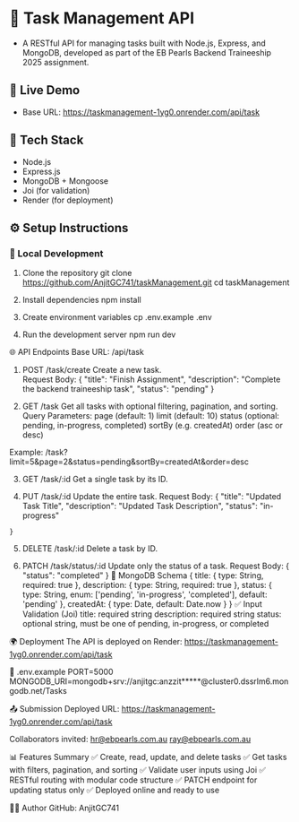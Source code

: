 # 📌 Task Management API
- A RESTful API for managing tasks built with Node.js, Express, and MongoDB, developed as part of the EB Pearls Backend Traineeship 2025 assignment.

## 🚀 Live Demo
- Base URL: https://taskmanagement-1yg0.onrender.com/api/task

## 🧰 Tech Stack
- Node.js
- Express.js
- MongoDB + Mongoose
- Joi (for validation)
- Render (for deployment)

## ⚙️ Setup Instructions

### 🧪 Local Development
1. Clone the repository
   git clone https://github.com/AnjitGC741/taskManagement.git
   cd taskManagement

2. Install dependencies
   npm install

3. Create environment variables
   cp .env.example .env

4. Run the development server
   npm run dev

🌐 API Endpoints
   Base URL: /api/task

  1. POST /task/create
    Create a new task.  
    Request Body:
    {
      "title": "Finish Assignment",
      "description": "Complete the backend traineeship task",
      "status": "pending"
    }

  2.  GET /task
     Get all tasks with optional filtering, pagination, and sorting.
     Query Parameters:
     page (default: 1)
     limit (default: 10)
     status (optional: pending, in-progress, completed)
     sortBy (e.g. createdAt)
     order (asc or desc)

  Example:
  /task?limit=5&page=2&status=pending&sortBy=createdAt&order=desc

  3. GET /task/:id
    Get a single task by its ID.
  
  4. PUT /task/:id
    Update the entire task.
    Request Body:
    {
      "title": "Updated Task Title",
      "description": "Updated Task Description",
      "status": "in-progress"
  
    }
  5. DELETE /task/:id
    Delete a task by ID.

  6. PATCH /task/status/:id
    Update only the status of a task.
    Request Body:
    {
      "status": "completed"
    }
🧾 MongoDB Schema
    {
      title: { type: String, required: true },
      description: { type: String, required: true },
      status: { type: String, enum: ['pending', 'in-progress', 'completed'], default: 'pending' },
      createdAt: { type: Date, default: Date.now }
    }
✅ Input Validation (Joi)
    title: required string
    description: required string
    status: optional string, must be one of pending, in-progress, or completed

🌍 Deployment
  The API is deployed on Render:
  https://taskmanagement-1yg0.onrender.com/api/task

📄 .env.example
PORT=5000
MONGODB_URI=mongodb+srv://anjitgc:anzzit*****@cluster0.dssrlm6.mongodb.net/Tasks

📤 Submission
    Deployed URL: https://taskmanagement-1yg0.onrender.com/api/task

Collaborators invited:
    hr@ebpearls.com.au
    ray@ebpearls.com.au

📊 Features Summary
  ✅ Create, read, update, and delete tasks
  ✅ Get tasks with filters, pagination, and sorting
  ✅ Validate user inputs using Joi
  ✅ RESTful routing with modular code structure
  ✅ PATCH endpoint for updating status only
  ✅ Deployed online and ready to use

👨‍💻 Author
GitHub: AnjitGC741

